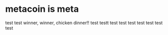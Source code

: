 # metacoin is meta

test
test
winner, winner, chicken dinner!!
test
testt
test
test
test
test
test
test
test
